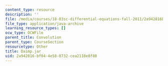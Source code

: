 ```yaml
---
content_type: resource
description: ''
file: /media/courses/18-03sc-differential-equations-fall-2011/2a942816bf044e588732cea2118e8f88_Daimp.jar
file_type: application/java-archive
learning_resource_types: []
ocw_type: OCWFile
parent_title: Convolution
parent_type: CourseSection
resourcetype: Other
title: Daimp.jar
uid: 2a942816-bf04-4e58-8732-cea2118e8f88
---
```

